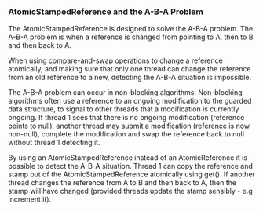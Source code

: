### AtomicStampedReference and the A-B-A Problem

The AtomicStampedReference is designed to solve the A-B-A problem. The A-B-A problem is when a reference is changed from pointing to A, then to B and then back to A.

When using compare-and-swap operations to change a reference atomically, and making sure that only one thread can change the reference from an old reference to a new, detecting the A-B-A situation is impossible.

The A-B-A problem can occur in non-blocking algorithms. Non-blocking algorithms often use a reference to an ongoing modification to the guarded data structure, to signal to other threads that a modification is currently ongoing. If thread 1 sees that there is no ongoing modification (reference points to null), another thread may submit a modification (reference is now non-null), complete the modification and swap the reference back to null without thread 1 detecting it. 

By using an AtomicStampedReference instead of an AtomicReference it is possible to detect the A-B-A situation. Thread 1 can copy the reference and stamp out of the AtomicStampedReference atomically using get(). If another thread changes the reference from A to B and then back to A, then the stamp will have changed (provided threads update the stamp sensibly - e.g increment it).

